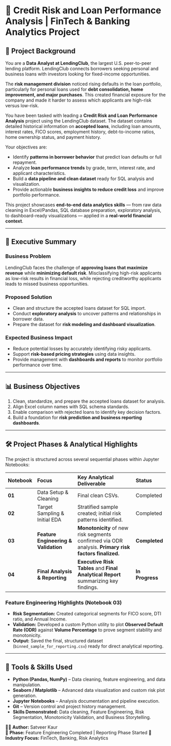 # 💼 Credit Risk and Loan Performance Analysis | FinTech & Banking Analytics Project

## 🏢 Project Background  

You are a **Data Analyst at LendingClub**, the largest U.S. peer-to-peer lending platform. LendingClub connects borrowers seeking personal and business loans with investors looking for fixed-income opportunities.  

The **risk management division** noticed rising defaults in the loan portfolio, particularly for personal loans used for **debt consolidation, home improvement, and major purchases**. This created financial exposure for the company and made it harder to assess which applicants are high-risk versus low-risk.  

You have been tasked with leading a **Credit Risk and Loan Performance Analysis** project using the LendingClub dataset. The dataset contains detailed historical information on **accepted loans**, including loan amounts, interest rates, FICO scores, employment history, debt-to-income ratios, home ownership status, and payment history.  

Your objectives are:  
- Identify **patterns in borrower behavior** that predict loan defaults or full repayment.  
- Analyze **loan performance trends** by grade, term, interest rate, and applicant characteristics.  
- Build a **data pipeline and clean dataset** ready for SQL analysis and visualization.  
- Provide actionable **business insights to reduce credit loss** and improve portfolio performance.  

This project showcases **end-to-end data analytics skills** — from raw data cleaning in Excel/Pandas, SQL database preparation, exploratory analysis, to dashboard-ready visualizations — applied in a **real-world financial context**.  

---

## 🎯 Executive Summary  

### **Business Problem**  
LendingClub faces the challenge of **approving loans that maximize revenue** while **minimizing default risk**. Misclassifying high-risk applicants as low-risk results in financial loss, while rejecting creditworthy applicants leads to missed business opportunities.

### **Proposed Solution**  
- Clean and structure the accepted loans dataset for SQL import.  
- Conduct **exploratory analysis** to uncover patterns and relationships in borrower data.  
- Prepare the dataset for **risk modeling and dashboard visualization**.  

### **Expected Business Impact**  
- Reduce potential losses by accurately identifying risky applicants.  
- Support **risk-based pricing strategies** using data insights.  
- Provide management with **dashboards and reports** to monitor portfolio performance over time.  

---

## 📊 Business Objectives  
1. Clean, standardize, and prepare the accepted loans dataset for analysis.  
2. Align Excel column names with SQL schema standards.  
3. Enable comparison with rejected loans to identify key decision factors.  
4. Build a foundation for **risk prediction and business reporting dashboards**.  

---

## 🛠️ Project Phases & Analytical Highlights

The project is structured across several sequential phases within Jupyter Notebooks:

| Notebook | Focus | Key Analytical Deliverable | Status |
| :--- | :--- | :--- | :--- |
| **01** | Data Setup & Cleaning | Final clean CSVs. | Completed |
| **02** | Target Sampling & Initial EDA | Stratified sample created; initial risk patterns identified. | Completed |
| **03** | **Feature Engineering & Validation** | **Monotonicity** of new risk segments confirmed via ODR analysis. **Primary risk factors finalized.** | **Completed** |
| **04** | **Final Analysis & Reporting** | **Executive Risk Tables** and **Final Analytical Report** summarizing key findings. | **In Progress** |

### **Feature Engineering Highlights (Notebook 03)**

* **Risk Segmentation:** Created categorical segments for FICO score, DTI ratio, and Annual Income.
* **Validation:** Developed a custom Python utility to plot **Observed Default Rate (ODR)** against **Volume Percentage** to prove segment stability and monotonicity.
* **Output:** Saved the final, structured dataset (`binned_sample_for_reporting.csv`) ready for direct analytical reporting.

---

## 🧰 Tools & Skills Used

-   **Python (Pandas, NumPy)** – Data cleaning, feature engineering, and data manipulation.
-   **Seaborn / Matplotlib** – Advanced data visualization and custom risk plot generation.
-   **Jupyter Notebooks** – Analysis documentation and pipeline execution.
-   **Git** – Version control and project history management.
-   **Skills Demonstrated:** Data cleaning, Feature Engineering, Risk Segmentation, Monotonicity Validation, and Business Storytelling.


👩‍💻 **Author:** Satveer Kaur  
📅 **Phase:** Feature Engineering Completed | Reporting Phase Started
🏦 **Industry Focus:** FinTech, Banking, Risk Analytics
